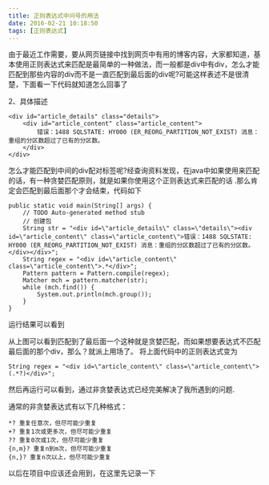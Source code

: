 ```yaml
---
title: 正则表达式中问号的用法
date: 2016-02-21 10:18:50
tags: [正则表达式]
---
```


由于最近工作需要，要从网页链接中找到网页中有用的博客内容，大家都知道，基本使用正则表达式来匹配是最简单的一种做法，而一般都是div中有div，怎么才能匹配到那些内容的div而不是一直匹配到最后面的div呢?可能这样表述不是很清楚，下面看一下代码就知道怎么回事了

<!-- more -->

2、具体描述

	<div id="article_details" class="details">  
	    <div id="article_content" class="article_content">  
	        错误：1488 SQLSTATE: HY000 (ER_REORG_PARTITION_NOT_EXIST) 消息：重组的分区数超过了已有的分区数。  
	    </div>  
	</div>  

怎么才能匹配到中间的div配对标签呢?经查询资料发现，在java中如果使用来匹配的话，有一种贪婪匹配原则，就是如果你使用这个正则表达式来匹配的话
.那么肯定会匹配到最后面那个才会结束，代码如下

	public static void main(String[] args) {  
	    // TODO Auto-generated method stub  
	    // 创建包  
	    String str = "<div id=\"article_details\" class=\"details\"><div id=\"article_content\" class=\"article_content\">错误：1488 SQLSTATE: HY000 (ER_REORG_PARTITION_NOT_EXIST) 消息：重组的分区数超过了已有的分区数。</div></div>";  
	    String regex = "<div id=\"article_content\" class=\"article_content\">.*</div>";  
	    Pattern pattern = Pattern.compile(regex);  
	    Matcher mch = pattern.matcher(str);  
	    while (mch.find()) {  
	        System.out.println(mch.group());  
	    }  
	} 

运行结果可以看到

从上图可以看到匹配到了最后面一个这种就是贪婪匹配，而如果想要表达式不匹配最后面的那个div，那么？就派上用场了。
将上面代码中的正则表达式变为

	String regex = "<div id=\"article_content\" class=\"article_content\">(.*?)</div>";  

然后再运行可以看到，通过非贪婪表达式已经完美解决了我所遇到的问题.

通常的非贪婪表达式有以下几种格式：

	*? 重复任意次，但尽可能少重复
	+? 重复1次或更多次，但尽可能少重复
	?? 重复0次或1次，但尽可能少重复
	{n,m}? 重复n到m次，但尽可能少重复
	{n,}? 重复n次以上，但尽可能少重复

以后在项目中应该还会用到，在这里先记录一下
